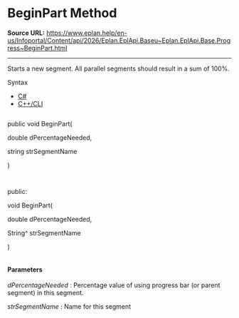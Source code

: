 # BeginPart Method

**Source URL:** https://www.eplan.help/en-us/Infoportal/Content/api/2026/Eplan.EplApi.Baseu~Eplan.EplApi.Base.Progress~BeginPart.html

---

Starts a new segment. All parallel segments should result in a sum of 100%.

Syntax

- [C#](#i-syntax-CS)
- [C++/CLI](#i-syntax-CPP2005)

```
```
public void BeginPart( 

   double dPercentageNeeded,

   string strSegmentName

)
```
```

```
```
public:

void BeginPart( 

   double dPercentageNeeded,

   String^ strSegmentName

)
```
```

#### Parameters

*dPercentageNeeded*
:   Percentage value of using progress bar (or parent segment) in this segment.

*strSegmentName*
:   Name for this segment
